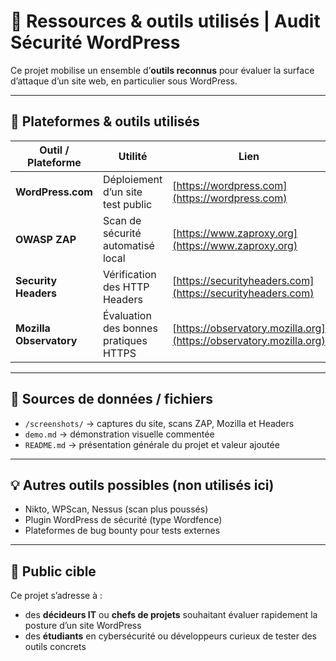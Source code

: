 # 🧰 Ressources & outils utilisés | Audit Sécurité WordPress

Ce projet mobilise un ensemble d’**outils reconnus** pour évaluer la surface d’attaque d’un site web, en particulier sous WordPress.

---

## 🔧 Plateformes & outils utilisés

| Outil / Plateforme | Utilité | Lien |
|--------------------|---------|------|
| **WordPress.com** | Déploiement d’un site test public | [https://wordpress.com](https://wordpress.com) |
| **OWASP ZAP** | Scan de sécurité automatisé local | [https://www.zaproxy.org](https://www.zaproxy.org) |
| **Security Headers** | Vérification des HTTP Headers | [https://securityheaders.com](https://securityheaders.com) |
| **Mozilla Observatory** | Évaluation des bonnes pratiques HTTPS | [https://observatory.mozilla.org](https://observatory.mozilla.org) |

---

## 📁 Sources de données / fichiers

- `/screenshots/` → captures du site, scans ZAP, Mozilla et Headers
- `demo.md` → démonstration visuelle commentée
- `README.md` → présentation générale du projet et valeur ajoutée

---

## 💡 Autres outils possibles (non utilisés ici)

- Nikto, WPScan, Nessus (scan plus poussés)
- Plugin WordPress de sécurité (type Wordfence)
- Plateformes de bug bounty pour tests externes

---

## 🧭 Public cible

Ce projet s’adresse à :
- des **décideurs IT** ou **chefs de projets** souhaitant évaluer rapidement la posture d’un site WordPress
- des **étudiants** en cybersécurité ou développeurs curieux de tester des outils concrets

